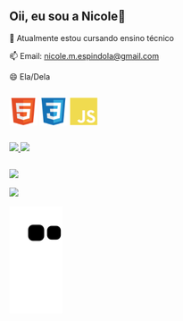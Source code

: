 ## Oii, eu sou a Nicole👋


 🌱 Atualmente estou cursando ensino técnico
 
 📫 Email: nicole.m.espindola@gmail.com
 
 😄 Ela/Dela

##

<div>
    <img align="center" alt="HTML" height="50" width="50" src="https://raw.githubusercontent.com/devicons/devicon/master/icons/html5/html5-original.svg">
    <img align="center" alt="CSS" height="50" width="50" src="https://raw.githubusercontent.com/devicons/devicon/master/icons/css3/css3-original.svg">
    <img align="center" alt="Javascript" height="50" width="50" src="https://raw.githubusercontent.com/devicons/devicon/master/icons/javascript/javascript-plain.svg">
</div>

##

<div>
  
  <a href="https://github.com/Nicole-Marinho-Espindola">
  
  <img height="180em" src="https://github-readme-stats.vercel.app/api/top-langs/?username=Nicole-Marinho-Espindola&layout=compact&langs_count=7&theme=omni"/>
    
  <img height="180em" src="https://github-readme-stats.vercel.app/api?username=Nicole-Marinho-Espindola&show_icons=true&theme=omni&include_all_commits=true&count_private=true"/>
  
</div>
  
##
  
<div>

   <a href="https://www.instagram.com/lunaryeclipse_"><img src="https://img.shields.io/badge/Instagram-E4405F?style=for-the-badge&logo=instagram&logoColor=white" target="_blank"></a>
  
  <a href="mailto:nicole.m.espindola@gmail.com"><img src="https://img.shields.io/badge/Gmail-D14836?style=for-the-badge&logo=gmail&logoColor=white" target="_blank"></a>
     
  ![Snake animation](https://github.com/Nicole-Marinho-Espindola/Nicole-Marinho-Espindola/blob/output/github-contribution-grid-snake.svg)
  
</div>
  
